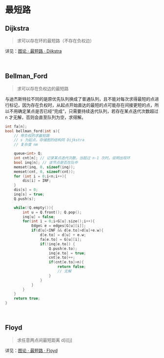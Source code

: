 # 最短路

## Dijkstra

> 求可以存在环的最短路（不存在负权边）

详见：[图论 · 最短路 · Dijkstra](https://wangxw.cn/htmls/p-k-d-f.html#H3-3)

<br>

## Bellman_Ford

> 求可以存在负权边的最短路

与迪杰斯特拉不同的是原优先队列换成了普通队列，且不能对每次求得最短的点进行标记，因为存在负权时，从起点开始直达的最短的点可能存在间接更短的点，所以不用确定某点是否已经“完成”，只需要持续迭代队列，若存在某点迭代次数超过 n 才无解，否则会直至队列为空，求得解。

```c++ {.lang-type-c++}
int fa[n];
bool bellman_ford(int s){
    // 带负权的求最短路
    // s 为起点，存储图的结构同 Dijkstra
    // 复杂度 nm

    queue<int> Q;
    int cnt[n]; // 记录某点迭代次数，当超过 n-1 次时，说明出现环
    bool inq[n]; // 该节点是否在队中
    memset(inq, 0, sizeof(inq));
    memset(cnt, 0, sizeof(cnt));
    for (int i = 0;i<n;i++){
        dis[i] = INF;
    }
    dis[s] = 0;
    inq[s] = true;
    Q.push(s);

    while(!Q.empty()){
        int u = Q.front(); Q.pop();
        inq[u] = false;
        for(int i = 0;i<G[u].size();i++){
            Edge& e = edges[G[u][i]];
            if(d[u]<INF && d[e.to]>d[u]+e.w){
                d[e.to] = d[u] + e.w;
                fa[e.to] = G[u][i];
                if(!inq[e.to]) {
                    Q.push(e.to);
                    inq[e.to] = true;
                    cnt[e.to]++;
                    if(cnt[e.to]>n){
                        return false;
                        // 无解
                    }
                }
            }
        }
    }
    return true;
}
```

<br>

## Floyd

> 求任意两点间最短距离 d[i][j]

详见：[图论 · 最短路 · Floyd](https://wangxw.cn/htmls/p-k-d-f.html#H3-8)